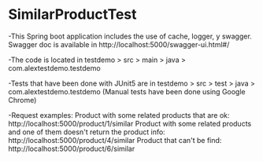 # SimilarProductTest 

-This Spring boot application includes the use of cache, logger, y swagger. Swagger doc is available in http://localhost:5000/swagger-ui.html#/

-The code is located in testdemo > src > main > java > com.alextestdemo.testdemo

-Tests that have been done with JUnit5 are in testdemo > src > test > java > com.alextestdemo.testdemo
(Manual tests have been done using Google Chrome)

-Request examples: 
Product with some related products that are ok:
http://localhost:5000/product/1/similar
Product with some related products and one of them doesn't return the product info:
http://localhost:5000/product/4/similar
Product that can't be find:
http://localhost:5000/product/6/similar
